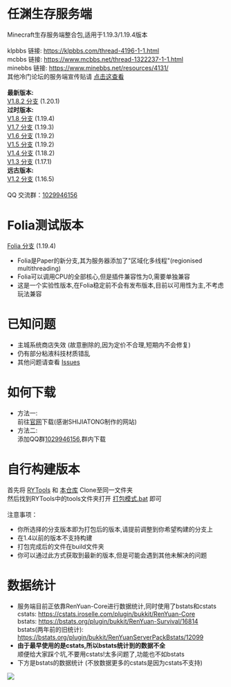 # 任渊生存服务端
Minecraft生存服务端整合包,适用于1.19.3/1.19.4版本  
<br>
klpbbs 链接: https://klpbbs.com/thread-4196-1-1.html  
mcbbs 链接: https://www.mcbbs.net/thread-1322237-1-1.html  
minebbs 链接: https://www.minebbs.net/resources/4131/  
其他冷门论坛的服务端宣传贴请 [点击这查看](https://github.com/RenYuan-MC/RYSurvival/blob/main/bbs.md)  
<br>
**最新版本:**  
[V1.8.2 分支](https://github.com/RenYuan-MC/RYSurvival/tree/ver/1.8.2) (1.20.1)  
**过时版本:**  
[V1.8 分支](https://github.com/RenYuan-MC/RYSurvival/tree/ver/1.8) (1.19.4)  
[V1.7 分支](https://github.com/RenYuan-MC/RYSurvival/tree/ver/1.7) (1.19.3)  
[V1.6 分支](https://github.com/RenYuan-MC/RYSurvival/tree/legacy/1.6) (1.19.2)  
[V1.5 分支](https://github.com/RenYuan-MC/RYSurvival/tree/legacy/1.5) (1.19.2)  
[V1.4 分支](https://github.com/RenYuan-MC/RYSurvival/tree/legacy/1.4) (1.18.2)  
[V1.3 分支](https://github.com/RenYuan-MC/RYSurvival/tree/legacy/1.3) (1.17.1)  
**远古版本:**  
[V1.2 分支](https://github.com/RenYuan-MC/RYSurvival/tree/legacy/1.2) (1.16.5)  
<br>
QQ 交流群：[1029946156](https://jq.qq.com/?_wv=1027&k=DN77Hlfh)  
# Folia测试版本
[Folia 分支](https://github.com/RenYuan-MC/RYSurvival/tree/test/folia) (1.19.4)  
* Folia是Paper的新分支,其为服务器添加了"区域化多线程"(regionised multithreading)   
* Folia可以调用CPU的全部核心,但是插件兼容性为0,需要单独兼容  
* 这是一个实验性版本,在Folia稳定前不会有发布版本,目前以可用性为主,不考虑玩法兼容 

 
# 已知问题
* 主城系统商店失效 (故意删除的,因为定价不合理,短期内不会修复)
* 仍有部分粘液科技材质错乱
* 其他问题请查看 [Issues](https://github.com/RenYuan-MC/RYSurvival/issues)
# 如何下载
* 方法一:  
前往[官网](https://rymc.ltd)下载(感谢SHIJIATONG制作的网站)  
* 方法二:  
添加QQ群[1029946156](https://jq.qq.com/?_wv=1027&k=DN77Hlfh),群内下载  
# 自行构建版本  
首先将 [RYTools](https://github.com/RenYuan-MC/RYSurvival-Tools) 和 [本仓库](https://github.com/RenYuan-MC/RYSurvival) Clone至同一文件夹  
然后找到RYTools中的tools文件夹打开 [打包模式.bat](https://github.com/RenYuan-MC/RYSurvival-Tools/tree/main/tools) 即可  
<br>
注意事项：     
* 你所选择的分支版本即为打包后的版本,请提前调整到你希望构建的分支上  
* 在1.4以前的版本不支持构建   
* 打包完成后的文件在build文件夹  
* 你可以通过此方式获取到最新的版本,但是可能会遇到其他未解决的问题  
# 数据统计
* 服务端目前正依靠RenYuan-Core进行数据统计,同时使用了bstats和cstats  
cstats: https://cstats.iroselle.com/plugin/bukkit/RenYuan-Core  
bstats: https://bstats.org/plugin/bukkit/RenYuan-Survival/16814  
bstats(两年前的旧统计): https://bstats.org/plugin/bukkit/RenYuanServerPackBstats/12099  
* **由于最早使用的是cstats,所以bstats统计到的数据不全**  
顺便给大家踩个坑,不要用cstats!太多问题了,功能也不如bstats  
* 下方是bstats的数据统计 (不放数据更多的cstats是因为cstats不支持)  
  
[![](https://bstats.org/signatures/bukkit/RenYuan-Survival.svg)](https://bstats.org/plugin/bukkit/RenYuan-Survival/16814)
